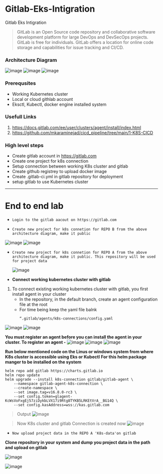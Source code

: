 # Gitlab-Eks-Intigration
Gitlab Eks Intigration 



> GitLab is an Open Source code repository and collaborative software development platform for large DevOps and DevSecOps projects. GitLab is free for individuals. GitLab offers a location for online code storage and capabilities for issue tracking and CI/CD.

### Architecture Diagram 
![image](https://github.com/anand40090/Gitlab-Eks-Intigration/assets/32446706/2c54278b-79aa-414f-87f0-d0ef7a9461ae)
![image](https://github.com/anand40090/Gitlab-Eks-Intigration/assets/32446706/452746de-3d91-4cf0-bdf9-52e5186163ba)
![image](https://github.com/anand40090/Gitlab-Eks-Intigration/assets/32446706/08e3e3cd-33bd-4393-bbc9-67a44dd64cca)



### Prerequsites 
- Working Kubernetes cluster
- Local or cloud githlab account
- Eksctl, Kubectl, docker engine installed system

### Usefull Links 
1. https://docs.gitlab.com/ee/user/clusters/agent/install/index.html
2. https://github.com/mkaraminejad/cicd_pipeline/tree/main/1-K8S-CICD


### High level steps 
- Create gitlab account in https://gitlab.com
- Create one project for k8s connection
- Setup connection between working K8s cluster and gitlab
- Create github registrey to upload docker image
- Create .gitlab-ci.yml in gitlab repository for deployment
- setup gitlab to use Kubernetes cluster
****************************************************************************************************************************************
# End to end lab 

- `Login to the gitlab aacout on https://gitlab.com`
  
- `Create new project for k8s connetion for REPO B from the above architecture diagram, make it public`
  
![image](https://github.com/anand40090/Gitlab-Eks-Intigration/assets/32446706/9acc5094-78dd-429b-98e7-9ad2fa6ebfd2)
![image](https://github.com/anand40090/Gitlab-Eks-Intigration/assets/32446706/374e67c5-d50d-49f4-8b52-bb021a8542e3)

- `Create new project for k8s connetion for REPO A from the above architecture diagram, make it public.
  This repository will be used for project data`

  ![image](https://github.com/anand40090/Gitlab-Eks-Intigration/assets/32446706/f7addffa-1a31-4696-9f7c-b2f71cb18aa9)

- **Connect working kubernetes cluster with gitlab**
  
1. To connect existing working kubernetes cluster with gitlab, you first install agent in your cluster
   - In the repository, in the default branch, create an agent configuration file at the root
   - For time being keep the yaml file balnk
     ```
     “.gitlab/agents/k8s-connections/config.yaml
     ```

![image](https://github.com/anand40090/Gitlab-Eks-Intigration/assets/32446706/3ce6552a-c3a4-46ee-9c8a-bbfce980e4a6)
![image](https://github.com/anand40090/Gitlab-Eks-Intigration/assets/32446706/5adbf2e7-091e-4d23-8b74-fb9872ddd7b9)

**You must register an agent before you can install the agent in your cluster. To register an agent -**
![image](https://github.com/anand40090/Gitlab-Eks-Intigration/assets/32446706/dc96f4cc-2bf7-449d-b1e5-a88874fa3e92)
![image](https://github.com/anand40090/Gitlab-Eks-Intigration/assets/32446706/2087de2d-c173-4d70-a647-b2f3a4a06449)
![image](https://github.com/anand40090/Gitlab-Eks-Intigration/assets/32446706/f37c3b5a-1759-414f-b9f4-d6b9ed0aa687)

**Run below mentioned code on the Linus or windows system from where K8s cluster is accessible using Eks or Kubectl**
**For this helm package manger to be installed on the system**
```
helm repo add gitlab https://charts.gitlab.io
helm repo update
helm upgrade --install k8s-connection gitlab/gitlab-agent \
    --namespace gitlab-agent-k8s-connection \
    --create-namespace \
    --set image.tag=v16.8.0-rc3 \
    --set config.token=glagent-KcWsVoFxgEj57ziDykbLVX17i9Rtg8TYKB5LRKEtVrA__BG14Q \
    --set config.kasAddress=wss://kas.gitlab.com
```
> Output
![image](https://github.com/anand40090/Gitlab-Eks-Intigration/assets/32446706/88843d92-6b70-487c-87d9-f966c0823d2a)

> Now K8s cluster and gitlab Connection is created now
![image](https://github.com/anand40090/Gitlab-Eks-Intigration/assets/32446706/56e366d2-6959-42a8-92c7-c0d5c9a58108)

- `Now upload project data in the REPO A 'K8s-data'on gitlab`
  
**Clone repository in your system and dump you project data in the path and upload on gitlab**
  
![image](https://github.com/anand40090/Gitlab-Eks-Intigration/assets/32446706/71c5c0f1-2c62-455f-90ba-1ec6fb6817e0)

![image](https://github.com/anand40090/Gitlab-Eks-Intigration/assets/32446706/9c6b05ba-0500-4560-acde-e50ce73cccf2)







    





